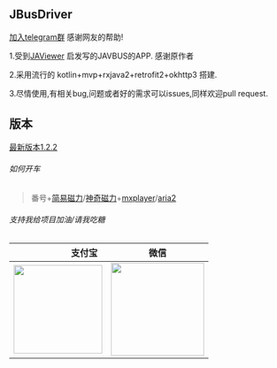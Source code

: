 JBusDriver
---

[加入telegram群](https://t.me/joinchat/HBJbEA-ka9TcWzaxjmD4hw) 感谢网友的帮助!

1.受到[JAViewer](https://github.com/SplashCodes/JAViewer) 启发写的JAVBUS的APP. 感谢原作者

2.采用流行的 kotlin+mvp+rxjava2+retrofit2+okhttp3 搭建.

3.尽情使用,有相关bug,问题或者好的需求可以issues,同样欢迎pull request.

版本
---
[最新版本1.2.2](https://github.com/Ccixyj/JBusDriver/releases)

###### 如何开车

 > 番号+[简易磁力](https://play.google.com/store/apps/details?id=com.magnets.toolbox)/[神奇磁力](https://www.coolapk.com/apk/com.magicmagnet)+[mxplayer](https://play.google.com/store/apps/details?id=com.mxtech.videoplayer.ad)/[aria2](https://github.com/aria2/aria2) 



###### 支持我给项目加油/请我吃糖

| 支付宝   |微信  |
| -----:  | :----:  |
|<img src="http://qclxyj.com/assets/pay/alipay.png" width = "160px" />|<img src="http://qclxyj.com/assets/pay/wechatpay.png" width = "168px" />|